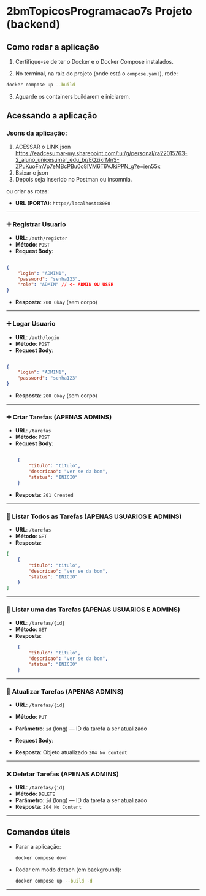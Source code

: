 # 2bmTopicosProgramacao7s Projeto (backend)

## Como rodar a aplicação

1. Certifique-se de ter o Docker e o Docker Compose instalados.

2. No terminal, na raiz do projeto (onde está o `compose.yaml`), rode:

```bash
docker compose up --build
```

3. Aguarde os containers buildarem e iniciarem.

## Acessando a aplicação
### Jsons da aplicação:  
1. ACESSAR o LINK json  
https://eadcesumar-my.sharepoint.com/:u:/g/personal/ra22015763-2_aluno_unicesumar_edu_br/EQzixrMnS-ZPuKuoFmVp7eMBcPBu0o8lVM6T6VJkiPPN_g?e=ien55x
2. Baixar o json  
3. Depois seja inserido no Postman ou insomnia.  


ou criar as rotas:  
- **URL (PORTA)**: `http://localhost:8080`

--- 

### ➕ Registrar Usuario
- **URL**: `/auth/register`
- **Método**: `POST`
- **Request Body**:
```json

{
	"login": "ADMIN1",
	"password": "senha123",
	"role": "ADMIN" // <- ADMIN OU USER
}

```
- **Resposta**: `200 Okay` (sem corpo)
---

### ➕ Logar Usuario
- **URL**: `/auth/login`
- **Método**: `POST`
- **Request Body**:
```json

{
	"login": "ADMIN1",
	"password": "senha123"
}

```
- **Resposta**: `200 Okay` (sem corpo)
---


### ➕ Criar Tarefas (APENAS ADMINS)
- **URL**: `/tarefas`
- **Método**: `POST`
- **Request Body**:
```json

	{
		"titulo": "titulo",
		"descricao": "ver se da bom",
		"status": "INICIO"
	}

```
- **Resposta**: `201 Created` 

---

### 📄 Listar Todos as Tarefas (APENAS USUARIOS E ADMINS)
- **URL**: `/tarefas`
- **Método**: `GET`
- **Resposta**:
```json
[
	{
		"titulo": "titulo",
		"descricao": "ver se da bom",
		"status": "INICIO"
	}
]
```

---

### 📄 Listar uma das Tarefas (APENAS USUARIOS E ADMINS)
- **URL**: `/tarefas/{id}`
- **Método**: `GET`
- **Resposta**:
```json
	{
		"titulo": "titulo",
		"descricao": "ver se da bom",
		"status": "INICIO"
	}
```

---

### 🔄 Atualizar Tarefas (APENAS ADMINS)
- **URL**: `/tarefas/{id}`
- **Método**: `PUT`
- **Parâmetro**: `id` (long) — ID da tarefa a ser atualizado
- **Request Body**:

- **Resposta**: Objeto atualizado `204 No Content`

---

### ❌ Deletar Tarefas (APENAS ADMINS)
- **URL**: `/tarefas/{id}`
- **Método**: `DELETE`
- **Parâmetro**: `id` (long) — ID da tarefa a ser atualizado
- **Resposta**: `204 No Content`

---

## Comandos úteis

- Parar a aplicação:  
  ```bash
  docker compose down
  ```

- Rodar em modo detach (em background):  
  ```bash
  docker compose up --build -d
  ```

---
